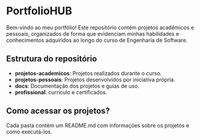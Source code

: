 # PortfolioHUB

Bem-vindo ao meu portfólio! Este repositório contém projetos acadêmicos e pessoais, organizados de forma que evidenciam minhas habilidades e conhecimentos adquiridos ao longo do curso de Engenharia de Software.

## Estrutura do repositório

- **projetos-academicos**: Projetos realizados durante o curso.
- **projetos-pessoais**: Projetos desenvolvidos por iniciativa própria.
- **docs**: Documentação dos projetos e guias de uso.
- **profissional**: currículo e certificados.


## Como acessar os projetos?

Cada pasta contém um README.md com informações sobre os projetos e como executá-los. 
